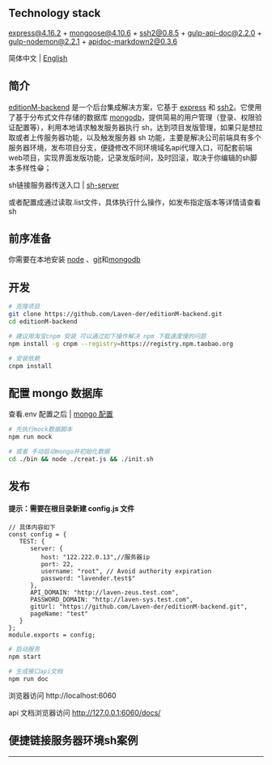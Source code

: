 ## Technology stack

express@4.16.2 + mongoose@4.10.6 + ssh2@0.8.5 + gulp-api-doc@2.2.0 + gulp-nodemon@2.2.1 + apidoc-markdown2@0.3.6

简体中文 | [English](./README.en-US.md)

## 简介

[editionM-backend](https://github.com/Laven-der/editionM-backend) 是一个后台集成解决方案，它基于 [express](https://www.expressjs.com.cn/) 和 [ssh2](https://www.npmjs.com/package/ssh2)。它使用了基于分布式文件存储的数据库
[mongodb](https://www.mongodb.org.cn/)，提供简易的用户管理（登录、权限验证配置等），利用本地请求触发服务器执行 sh，达到项目发版管理，如果只是想拉取或者上传服务器功能，以及触发服务器 sh 功能，主要是解决公司前端具有多个服务器环境，发布项目分支，便捷修改不同环境域名api代理入口，可配套前端web项目，实现界面发版功能，记录发版时间，及时回滚，取决于你编辑的sh脚本多样性😁；

sh链接服务器传送入口 | [sh-server](./bin/sh-utils/start.sh)

或者配置成通过读取.list文件，具体执行什么操作，如发布指定版本等详情请查看sh
## 前序准备

你需要在本地安装 [node](http://nodejs.org/) 、[git](https://git-scm.com/)和[mongodb](https://www.mongodb.org.cn/)

## 开发

```bash
# 克隆项目
git clone https://github.com/Laven-der/editionM-backend.git
cd editionM-backend

# 建议用淘宝cnpm 安装 可以通过如下操作解决 npm 下载速度慢的问题
npm install -g cnpm --registry=https://registry.npm.taobao.org

# 安装依赖
cnpm install

```

## 配置 mongo 数据库

查看.env 配置之后 | [mongo 配置](./MONGOD.md)

```bash
# 先执行mock数据脚本
npm run mock

# 或者 手动启动mongo并初始化数据
cd ./bin && node ./creat.js && ./init.sh

```

## 发布

#### 提示：需要在根目录新建 config.js 文件

```
// 具体内容如下
const config = {
   TEST: {
      server: {
         host: "122.222.0.13",//服务器ip
         port: 22,
         username: "root", // Avoid authority expiration
         password: "lavender.test$"
      },
      API_DOMAIN: "http://laven-zeus.test.com",
      PASSWORD_DOMAIN: "http://laven-sys.test.com",
      gitUrl: "https://github.com/Laven-der/editionM-backend.git",
      pageName: "test"
   }
};
module.exports = config;
```

```bash
# 启动服务
npm start

# 生成接口api文档
npm run doc

```

浏览器访问 http://localhost:6060

api 文档浏览器访问 http://127.0.0.1:6060/docs/


## 便捷链接服务器环境sh案例



---
